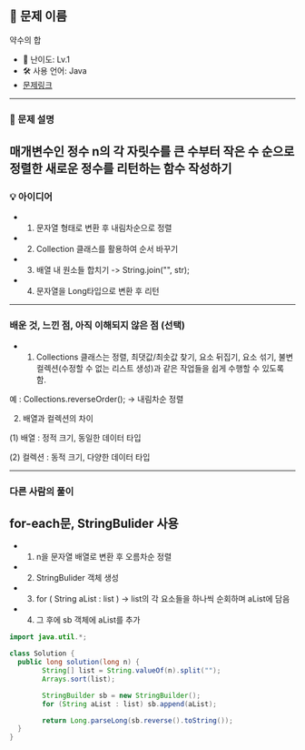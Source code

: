 ## 📘 문제 이름
약수의 합

- 🧩 난이도: Lv.1
- 🛠 사용 언어: Java
- [문제링크](https://school.programmers.co.kr/learn/courses/30/lessons/12933)

---

### 🧠 문제 설명
매개변수인 정수 n의 각 자릿수를 큰 수부터 작은 수 순으로 정렬한 새로운 정수를 리턴하는 함수 작성하기
---



### 💡 아이디어
- 1. 문자열 형태로 변환 후 내림차순으로 정렬
- 2. Collection 클래스를 활용하여 순서 바꾸기
- 3. 배열 내 원소들 합치기 -> String.join("", str);
- 4. 문자열을 Long타입으로 변환 후 리턴 

---
### 배운 것, 느낀 점, 아직 이해되지 않은 점 (선택)

- 1.  Collections 클래스는 정렬, 최댓값/최솟값 찾기, 요소 뒤집기, 요소 섞기, 불변 컬렉션(수정할 수 없는 리스트 생성)과 같은 작업들을 쉽게 수행할 수 있도록 함.

예 :  Collections.reverseOrder(); -> 내림차순 정렬


2. 배열과 컬렉션의 차이

(1) 배열 : 정적 크기, 동일한 데이터 타입

(2) 컬렉션 : 동적 크기, 다양한 데이터 타입


---

### 다른 사람의 풀이

## for-each문, StringBulider 사용

- 1. n을 문자열 배열로 변환 후 오름차순 정렬
- 2. StringBulider 객체 생성
- 3. for ( String aList : list ) -> list의 각 요소들을 하나씩 순회하며 aList에 담음 
- 4. 그 후에 sb 객체에 aList를 추가

```java
import java.util.*;

class Solution {
  public long solution(long n) {
        String[] list = String.valueOf(n).split("");
        Arrays.sort(list);

        StringBuilder sb = new StringBuilder();
        for (String aList : list) sb.append(aList);

        return Long.parseLong(sb.reverse().toString());
  }
}
```
